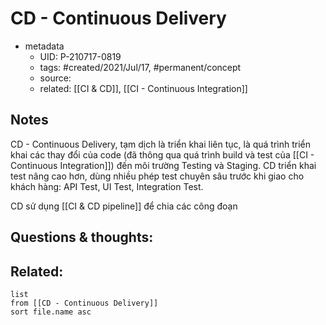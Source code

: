 ---
---

# CD - Continuous Delivery

- metadata
	- UID: P-210717-0819
	- tags: #created/2021/Jul/17, #permanent/concept 
	- source: 
	- related: [[CI & CD]], [[CI - Continuous Integration]]

## Notes
CD - Continuous Delivery, tạm dịch là triển khai liên tục, là quá trình triển khai các thay đổi của code (đã thông qua quá trình build và test của [[CI - Continuous Integration]]) đến môi trường Testing và Staging. CD triển khai test nâng cao hơn, dùng nhiều phép test chuyên sâu trước khi giao cho khách hàng: API Test, UI Test, Integration Test.

CD sử dụng [[CI & CD pipeline]] để chia các công đoạn 

## Questions & thoughts:

## Related:
```dataview
list
from [[CD - Continuous Delivery]]
sort file.name asc
```